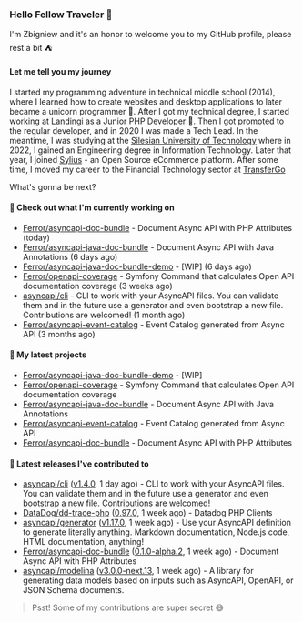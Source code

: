 ### Hello Fellow Traveler 👋

I'm Zbigniew and it's an honor to welcome you to my GitHub profile, please rest a bit ⛺️

#### Let me tell you my journey

I started my programming adventure in technical middle school (2014), where I learned how to create websites and desktop applications to later became a unicorn programmer 🦄. After I got my technical degree, I started working at [Landingi](https://github.com/landingi) as a Junior PHP Developer 🥇. Then I got promoted to the regular developer, and in 2020 I was made a Tech Lead. In the meantime, I was studying at the [Silesian University of Technology](https://www.polsl.pl/en/) where in 2022, I gained an Engineering degree in Information Technology. Later that year, I joined [Sylius](https://github.com/sylius) - an Open Source eCommerce platform. After some time, I moved my career to the Financial Technology sector at [TransferGo](https://github.com/transfergo)

What's gonna be next?

#### 👷 Check out what I'm currently working on

- [Ferror/asyncapi-doc-bundle](https://github.com/Ferror/asyncapi-doc-bundle) - Document Async API with PHP Attributes (today)
- [Ferror/asyncapi-java-doc-bundle](https://github.com/Ferror/asyncapi-java-doc-bundle) - Document Async API with Java Annotations (6 days ago)
- [Ferror/asyncapi-java-doc-bundle-demo](https://github.com/Ferror/asyncapi-java-doc-bundle-demo) - [WIP] (6 days ago)
- [Ferror/openapi-coverage](https://github.com/Ferror/openapi-coverage) - Symfony Command that calculates Open API documentation coverage (3 weeks ago)
- [asyncapi/cli](https://github.com/asyncapi/cli) - CLI to work with your AsyncAPI files. You can validate them and in the future use a generator and even bootstrap a new file. Contributions are welcomed! (1 month ago)
- [Ferror/asyncapi-event-catalog](https://github.com/Ferror/asyncapi-event-catalog) - Event Catalog generated from Async API (3 months ago)

#### 🌱 My latest projects

- [Ferror/asyncapi-java-doc-bundle-demo](https://github.com/Ferror/asyncapi-java-doc-bundle-demo) - [WIP]
- [Ferror/openapi-coverage](https://github.com/Ferror/openapi-coverage) - Symfony Command that calculates Open API documentation coverage
- [Ferror/asyncapi-java-doc-bundle](https://github.com/Ferror/asyncapi-java-doc-bundle) - Document Async API with Java Annotations
- [Ferror/asyncapi-event-catalog](https://github.com/Ferror/asyncapi-event-catalog) - Event Catalog generated from Async API
- [Ferror/asyncapi-doc-bundle](https://github.com/Ferror/asyncapi-doc-bundle) - Document Async API with PHP Attributes

#### 🔭 Latest releases I've contributed to

- [asyncapi/cli](https://github.com/asyncapi/cli) ([v1.4.0](https://github.com/asyncapi/cli/releases/tag/v1.4.0), 1 day ago) - CLI to work with your AsyncAPI files. You can validate them and in the future use a generator and even bootstrap a new file. Contributions are welcomed!
- [DataDog/dd-trace-php](https://github.com/DataDog/dd-trace-php) ([0.97.0](https://github.com/DataDog/dd-trace-php/releases/tag/0.97.0), 1 week ago) - Datadog PHP Clients
- [asyncapi/generator](https://github.com/asyncapi/generator) ([v1.17.0](https://github.com/asyncapi/generator/releases/tag/v1.17.0), 1 week ago) - Use your AsyncAPI definition to generate literally anything. Markdown documentation, Node.js code, HTML documentation, anything!
- [Ferror/asyncapi-doc-bundle](https://github.com/Ferror/asyncapi-doc-bundle) ([0.1.0-alpha.2](https://github.com/Ferror/asyncapi-doc-bundle/releases/tag/0.1.0-alpha.2), 1 week ago) - Document Async API with PHP Attributes
- [asyncapi/modelina](https://github.com/asyncapi/modelina) ([v3.0.0-next.13](https://github.com/asyncapi/modelina/releases/tag/v3.0.0-next.13), 1 week ago) - A library for generating data models based on inputs such as AsyncAPI, OpenAPI, or JSON Schema documents.

>
> Psst! Some of my contributions are super secret 😅
>
